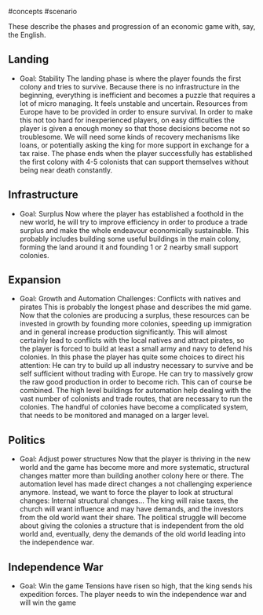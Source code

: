 #concepts #scenario

These describe the phases and progression of an economic game with, say, the English.
## Landing
- Goal: Stability
The landing phase is where the player founds the first colony and tries to survive.
Because there is no infrastructure in the beginning, everything is inefficient and becomes a puzzle that requires a lot of micro managing. It feels unstable and uncertain. Resources from Europe have to be provided in order to ensure survival.
In order to make this not too hard for inexperienced players, on easy difficulties the player is given a enough money so that those decisions become not so troublesome. We will need some kinds of recovery mechanisms like loans, or potentially asking the king for more support in exchange for a tax raise.
The phase ends when the player successfully has established the first colony with 4-5 colonists that can support themselves without being near death constantly.

## Infrastructure
- Goal: Surplus
Now where the player has established a foothold in the new world, he will try to improve efficiency in order to produce a trade surplus and make the whole endeavour economically sustainable. This probably includes building some useful buildings in the main colony, forming the land around it and founding 1 or 2 nearby small support colonies.

## Expansion
- Goal: Growth and Automation
Challenges: Conflicts with natives and pirates
This is probably the longest phase and describes the mid game. Now that the colonies are producing a surplus, these resources can be invested in growth by founding more colonies, speeding up immigration and in general increase production significantly. This will almost certainly lead to conflicts with the local natives and attract pirates, so the player is forced to build at least a small army and navy to defend his colonies.
In this phase the player has quite some choices to direct his attention: He can try to build up all industry necessary to survive and be self sufficient without trading with Europe. He can try to massively grow the raw good production in order to become rich. This can of course be combined. The high level buildings for automation help dealing with the vast number of colonists and trade routes, that are necessary to run the colonies. The handful of colonies have become a complicated system, that needs to be monitored and managed on a larger level.

## Politics
- Goal: Adjust power structures
Now that the player is thriving in the new world and the game has become more and more systematic, structural changes matter more than building another colony here or there. The automation level has made direct changes a not challenging experience anymore. Instead, we want to force the player to look at structural changes:
Internal structural changes...
The king will raise taxes, the church will want influence and may have demands, and the investors from the old world want their share. The political struggle will become about giving the colonies a structure that is independent from the old world and, eventually, deny the demands of the old world leading into the independence war.

## Independence War
- Goal: Win the game
Tensions have risen so high, that the king sends his expedition forces. The player needs to win the independence war and will win the game
